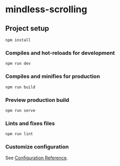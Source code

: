 # mindless-scrolling

## Project setup
```
npm install
```

### Compiles and hot-reloads for development
```
npm run dev
```

### Compiles and minifies for production
```
npm run build
```

### Preview production build
```
npm run serve
```

### Lints and fixes files
```
npm run lint
```

### Customize configuration
See [Configuration Reference](https://cli.vuejs.org/config/).
